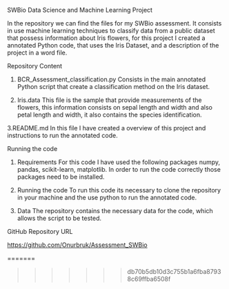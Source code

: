 SWBio Data Science and Machine Learning Project

In the repository we can find the files for my SWBio assessment. It consists in use machine learning techniques to classify data from a public dataset that possess information about Iris flowers, for this project I created a annotated Python code, that uses the Iris Dataset, and a description of the project in a word file. 

Repository Content

1. BCR_Assessment_classification.py
Consists in the main annotated Python script that create a classification method on the Iris dataset. 

2. Iris.data
This file is the sample that provide measurements of the flowers, this information consists on sepal length and width and also petal length and width, it also contains the species identification.

3.README.md
In this file I have created a overview of this project and instructions to run the annotated code. 

Running the code

1. Requirements
For this code I have used the following packages numpy, pandas, scikit-learn, matplotlib. In order to run the code correctly those packages need to be installed. 

2. Running the code
To run this code its necessary to clone the repository in your machine and the use python to run the annotated code.

3. Data
The repository contains the necessary data for the code, which allows the script to be tested.

GitHub Repository URL

https://github.com/Onurbruk/Assessment_SWBio




=======
>>>>>>> db70b5db10d3c755b1a6fba87938c69ffba6508f
